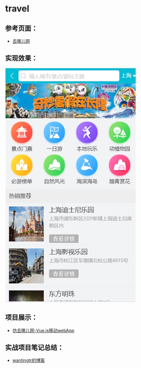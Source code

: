 # travel

## 参考页面：  
- <a href='http://piao.qunar.com/touch/'>去哪儿网</a>  

## 实现效果：  
![qunar](/img/vue2.5qunar.jpg)

## 项目展示：  
- <a href='https://wantingtr.github.io/project-view/travel/#/'>仿去哪儿网-Vue.js移动webApp</a>  

## 实战项目笔记总结：  
- <a href='https://wantingtr.github.io'>wantingtr的博客</a>
